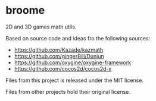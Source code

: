 # broome

2D and 3D games math utils.

Based on source code and ideas fro the following sources:
* https://github.com/Kazade/kazmath
* https://github.com/gingerBill/Dunjun
* https://github.com/oxygine/oxygine-framework
* https://github.com/cocos2d/cocos2d-x

Files from this project is released under the MIT license.

Files from other projects hold their original license.
